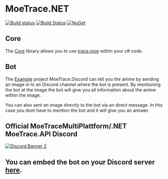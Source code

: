 # MoeTrace.NET

[![Build status](https://ci.appveyor.com/api/projects/status/7yy8pc8t61jl99fd?svg=true)](https://ci.appveyor.com/project/Neuxz/moetracemultoplattform)
[![Build Status](https://travis-ci.com/Neuxz/MoeTraceMultoPlattform.svg?branch=master)](https://travis-ci.com/Neuxz/MoeTraceMultoPlattform)
[![NuGet](https://img.shields.io/nuget/vpre/TraceMoe.NET.svg)](https://www.nuget.org/packages/TraceMoe.NET/)


## Core
The [Core](https://github.com/Neuxz/MoeTrace.NET/tree/master/TraceMoe.NET) library allows you to use [trace.moe](https://github.com/soruly/trace.moe) within your c# code.

## Bot
The [Example](https://github.com/Neuxz/MoeTrace.NET/tree/master/Plattforms/MoeTrace.Discord) project MoeTrace.Discord can tell you the anime by sending an image in to an Discord channel where the bot is present. By mentioning the bot at the image the bot will give you all information about the anime within the image.

You can also sent an image directly to the bot via an direct message. In this case you dont have to mention the bot and it will give you an answer.


## **Official MoeTraceMultiPlattform/.NET MoeTrace.API Discord**
[![Discord Banner 2](https://discordapp.com/api/guilds/534752920382734336/widget.png?style=banner2)](https://discord.gg/hDr2QcV)

## You can embed the bot on your Discord server [here](https://discordapp.com/api/oauth2/authorize?client_id=534687801271386122&permissions=0&scope=bot).
